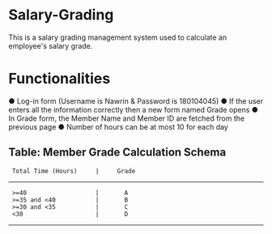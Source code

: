 # Salary-Grading
This is a salary grading management system used to calculate an employee's salary grade.

# Functionalities
● Log-in form (Username is Nawrin & Password is 180104045)
● If the user enters all the information correctly then a new form named Grade opens
● In Grade form, the Member Name and Member ID are fetched from the previous page
● Number of hours can be at most 10 for each day

   Table: Member Grade Calculation Schema
---------------------------------------------
     Total Time (Hours)     |     Grade
---------------------------------------------
     >=40                   |       A
     >=35 and <40           |       B
     >=30 and <35           |       C
     <30                    |       D
---------------------------------------------

